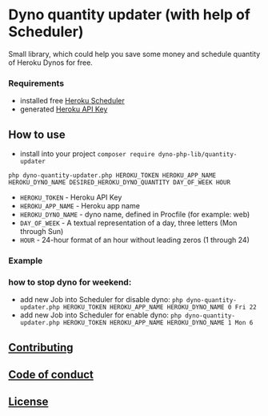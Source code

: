 # Dyno quantity updater (with help of Scheduler)
Small library, which could help you save some money and schedule quantity of Heroku Dynos for free.

### Requirements 
- installed free [Heroku Scheduler](https://elements.heroku.com/addons/scheduler)
- generated [Heroku API Key](https://help.heroku.com/PBGP6IDE/how-should-i-generate-an-api-key-that-allows-me-to-use-the-heroku-platform-api)

## How to use
- install into your project `composer require dyno-php-lib/quantity-updater`
```
php dyno-quantity-updater.php HEROKU_TOKEN HEROKU_APP_NAME HEROKU_DYNO_NAME DESIRED_HEROKU_DYNO_QUANTITY DAY_OF_WEEK HOUR
```
- `HEROKU_TOKEN` - Heroku API Key
- `HEROKU_APP_NAME` - Heroku app name
- `HEROKU_DYNO_NAME` - dyno name, defined in Procfile (for example: web)
- `DAY_OF_WEEK` - A textual representation of a day, three letters (Mon through Sun)
- `HOUR` - 24-hour format of an hour without leading zeros (1 through 24)

### Example
### how to stop dyno for weekend:
- add new Job into Scheduler for disable dyno: `php dyno-quantity-updater.php HEROKU_TOKEN HEROKU_APP_NAME HEROKU_DYNO_NAME 0 Fri 22`
- add new Job into Scheduler for enable dyno: `php dyno-quantity-updater.php HEROKU_TOKEN HEROKU_APP_NAME HEROKU_DYNO_NAME 1 Mon 6`


## [Contributing](CONTTIBUTING.md)

## [Code of conduct](CODE_OF_CONDUCT.md)

## [License](LICENSE)
